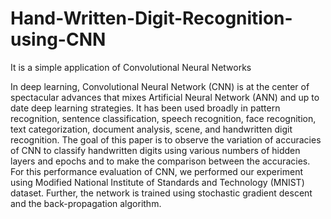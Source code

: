 # Hand-Written-Digit-Recognition-using-CNN
It is a simple application of Convolutional Neural Networks

In deep learning, Convolutional Neural Network (CNN) is at
the center of spectacular advances that mixes Artificial Neural
Network (ANN) and up to date deep learning strategies. It has
been used broadly in pattern recognition, sentence
classification, speech recognition, face recognition, text
categorization, document analysis, scene, and handwritten digit
recognition. The goal of this paper is to observe the variation of
accuracies of CNN to classify handwritten digits using various
numbers of hidden layers and epochs and to make the
comparison between the accuracies. For this performance
evaluation of CNN, we performed our experiment using
Modified National Institute of Standards and Technology
(MNIST) dataset. Further, the network is trained using
stochastic gradient descent and the back-propagation
algorithm.
